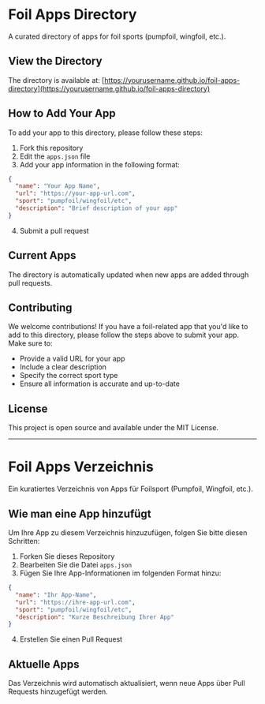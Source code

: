 # Foil Apps Directory

A curated directory of apps for foil sports (pumpfoil, wingfoil, etc.).

## View the Directory

The directory is available at: [https://yourusername.github.io/foil-apps-directory](https://yourusername.github.io/foil-apps-directory)

## How to Add Your App

To add your app to this directory, please follow these steps:

1. Fork this repository
2. Edit the `apps.json` file
3. Add your app information in the following format:
```json
{
  "name": "Your App Name",
  "url": "https://your-app-url.com",
  "sport": "pumpfoil/wingfoil/etc",
  "description": "Brief description of your app"
}
```
4. Submit a pull request

## Current Apps

The directory is automatically updated when new apps are added through pull requests.

## Contributing

We welcome contributions! If you have a foil-related app that you'd like to add to this directory, please follow the steps above to submit your app. Make sure to:

- Provide a valid URL for your app
- Include a clear description
- Specify the correct sport type
- Ensure all information is accurate and up-to-date

## License

This project is open source and available under the MIT License.

---

# Foil Apps Verzeichnis

Ein kuratiertes Verzeichnis von Apps für Foilsport (Pumpfoil, Wingfoil, etc.).

## Wie man eine App hinzufügt

Um Ihre App zu diesem Verzeichnis hinzuzufügen, folgen Sie bitte diesen Schritten:

1. Forken Sie dieses Repository
2. Bearbeiten Sie die Datei `apps.json`
3. Fügen Sie Ihre App-Informationen im folgenden Format hinzu:
```json
{
  "name": "Ihr App-Name",
  "url": "https://ihre-app-url.com",
  "sport": "pumpfoil/wingfoil/etc",
  "description": "Kurze Beschreibung Ihrer App"
}
```
4. Erstellen Sie einen Pull Request

## Aktuelle Apps

Das Verzeichnis wird automatisch aktualisiert, wenn neue Apps über Pull Requests hinzugefügt werden. 